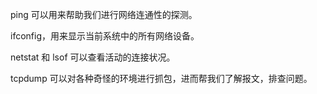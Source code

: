 ping 可以用来帮助我们进行网络连通性的探测。

ifconfig，用来显示当前系统中的所有网络设备。

netstat 和 lsof 可以查看活动的连接状况。

tcpdump 可以对各种奇怪的环境进行抓包，进而帮我们了解报文，排查问题。